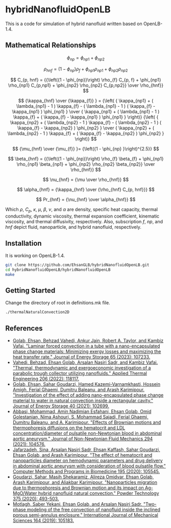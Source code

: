 # hybridNanofluidOpenLB
This is a code for simulation of hybrid nanofluid written based on OpenLB-1.4.


## Mathematical Relationships
$$ \phi_{np} = \phi_{np1} + \phi_{np2} $$

$$ \rho_{hnf} = \left({1 - \phi_{np}}\right) \rho_{f} + \phi_{np1} \rho_{np1} + \phi_{np2} \rho_{np2} $$

$$ C_{p, hnf} =  {{\left({1 - \phi_{np}}\right) \rho_{f} C_{p, f} + \phi_{np1} \rho_{np1} C_{p,np1} + \phi_{np2} \rho_{np2} C_{p,np2}} \over \rho_{hnf}}  $$

$$ {\kappa_{hnf} \over {\kappa_{f}} } = {\left(   { \kappa_{np1} + ( \lambda_{np1} - 1 ) \kappa_{f} - ( \lambda_{np1} - 1 ) ( \kappa_{f} - \kappa_{np1} ) \phi_{np1} } \over { \kappa_{np1} + ( \lambda_{np1} - 1 ) \kappa_{f} + ( \kappa_{f} - \kappa_{np1} ) \phi_{np1} } \right)} {\left(   { \kappa_{np2} + ( \lambda_{np2} - 1 ) \kappa_{f} - ( \lambda_{np2} - 1 ) ( \kappa_{f} - \kappa_{np2} ) \phi_{np2} } \over { \kappa_{np2} + ( \lambda_{np2} - 1 ) \kappa_{f} + ( \kappa_{f} - \kappa_{np2} ) \phi_{np2} } \right)} $$

$$ {\mu_{hnf} \over {\mu_{f}} }= {\left({1 - \phi_{np} }\right)^{2.5}} $$

$$ \beta_{hnf} =  {{\left({1 - \phi_{np}}\right) \rho_{f} \beta_{f} + \phi_{np1} \rho_{np1} \beta_{np1} + \phi_{np2} \rho_{np2} \beta_{np2}} \over \rho_{hnf}}  $$

$$ \nu_{hnf} = {\mu \over \rho_{hnf}} $$

$$ \alpha_{hnf} = {\kappa_{hnf} \over {\rho_{hnf} C_{p, hnf}}} $$

$$ Pr_{hnf} = {\nu_{hnf} \over \alpha_{hnf}} $$

Which $\rho$, $C_p$, $\kappa$, $\mu$, $\beta$, $\nu$, and $\alpha$ are density, specific heat capacity, thermal conductivity, dynamic viscosity, thermal expansion coefficient, kinematic viscosity, and thermal diffusivity, respectively. Also, subscription $f$, $np$, and $hnf$ depict fluid, nanoparticle, and hybrid nanofluid, respectively.



## Installation
It is working on OpenLB-1.4.
```bash
git clone https://github.com/EhsanGLB/hybridNanofluidOpenLB.git
cd hybridNanofluidOpenLB/hybridNanofluidOpenLB
make
```


## Getting Started
Change the directory of root in definitions.mk file.
```bash
./thermalNaturalConvection2D
```


## References
* [Golab, Ehsan, Behzad Vahedi, Ankur Jain, Robert A. Taylor, and Kambiz Vafai. "Laminar forced convection in a tube with a nano-encapsulated phase change materials: Minimizing exergy losses and maximizing the heat transfer rate." Journal of Energy Storage 65 (2023): 107233.](https://www.sciencedirect.com/science/article/abs/pii/S2352152X23006308)
* [Vahedi, Behzad, Ehsan Golab, Arsalan Nasiri Sadr, and Kambiz Vafai. "Thermal, thermodynamic and exergoeconomic investigation of a parabolic trough collector utilizing nanofluids." Applied Thermal Engineering 206 (2022): 118117.](https://www.sciencedirect.com/science/article/abs/pii/S1359431122000813)
* [Golab, Ehsan, Sahar Goudarzi, Hamed Kazemi-Varnamkhasti, Hossein Amigh, Ferial Ghaemi, Dumitru Baleanu, and Arash Karimipour. "Investigation of the effect of adding nano-encapsulated phase change material to water in natural convection inside a rectangular cavity." Journal of Energy Storage 40 (2021): 102699.](https://www.sciencedirect.com/science/article/abs/pii/S2352152X21004357)
* [Abbasi, Mohammad, Amin Nadimian Esfahani, Ehsan Golab, Omid Golestanian, Nima Ashouri, S. Mohammad Sajadi, Ferial Ghaemi, Dumitru Baleanu, and A. Karimipour. "Effects of Brownian motions and thermophoresis diffusions on the hematocrit and LDL concentration/diameter of pulsatile non-Newtonian blood in abdominal aortic aneurysm." Journal of Non-Newtonian Fluid Mechanics 294 (2021): 104576.](https://www.sciencedirect.com/science/article/abs/pii/S0377025721000859)
* [Jafarzadeh, Sina, Arsalan Nasiri Sadr, Ehsan Kaffash, Sahar Goudarzi, Ehsan Golab, and Arash Karimipour. "The effect of hematocrit and nanoparticles diameter on hemodynamic parameters and drug delivery in abdominal aortic aneurysm with consideration of blood pulsatile flow." Computer Methods and Programs in Biomedicine 195 (2020): 105545.](https://www.sciencedirect.com/science/article/abs/pii/S0169260720307914)
* [Goudarzi, Sahar, Masih Shekaramiz, Alireza Omidvar, Ehsan Golab, Arash Karimipour, and Aliakbar Karimipour. "Nanoparticles migration due to thermophoresis and Brownian motion and its impact on Ag-MgO/Water hybrid nanofluid natural convection." Powder Technology 375 (2020): 493-503.](https://www.sciencedirect.com/science/article/abs/pii/S0032591020307397)
* [Motlagh, Saber Yekani, Ehsan Golab, and Arsalan Nasiri Sadr. "Two-phase modeling of the free convection of nanofluid inside the inclined porous semi-annulus enclosure." International Journal of Mechanical Sciences 164 (2019): 105183.](https://www.sciencedirect.com/science/article/abs/pii/S0020740319315279)
